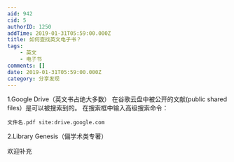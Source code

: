 ```yaml
---
aid: 942
cid: 5
authorID: 1250
addTime: 2019-01-31T05:59:00.000Z
title: 如何查找英文电子书？
tags:
    - 英文
    - 电子书
comments: []
date: 2019-01-31T05:59:00.000Z
category: 分享发现
---
```


1.Google Drive（英文书占绝大多数） 在谷歌云盘中被公开的文献(public shared files）是可以被搜索到的。 在搜索框中输入高级搜索命令：

    文件名.pdf site:drive.google.com
    

2.Library Genesis（偏学术类专著）

欢迎补充
